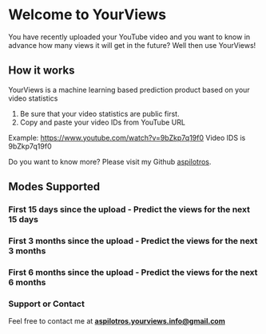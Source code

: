 # Welcome to YourViews

You have recently uploaded your YouTube video and you want to know in advance how many views it will get in the future?
Well then use YourViews!
  
## How it works

YourViews is a machine learning based prediction product based on your video statistics

1. Be sure that your video statistics are public first.
2. Copy and paste your video IDs from YouTube URL

  Example: https://www.youtube.com/watch?v=9bZkp7q19f0 Video IDS is 9bZkp7q19f0


Do you want to know more? Please visit my Github [aspilotros](https://github.com/aspilotros).

## Modes Supported

### First 15 days since the upload - Predict the views for the next 15 days

### First 3 months since the upload - Predict the views for the next 3 months

### First 6 months since the upload - Predict the views for the next 6 months




### Support or Contact


Feel free to contact me at **aspilotros.yourviews.info@gmail.com**
